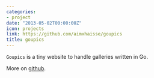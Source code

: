```yaml
---
categories:
- project
date: "2013-05-02T00:00:00Z"
icon: projects
link: https://github.com/aimxhaisse/goupics
title: goupics
---
```


`Goupics` is a tiny website to handle galleries written in Go.

More on [github](https://github.com/aimxhaisse/goupics).
